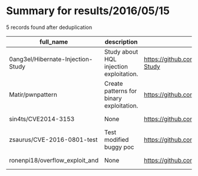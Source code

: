 
# Summary for results/2016/05/15
    
5 records found after deduplication

| full_name | description | html_url | matched_list | matched_count | pushed_at | size | stargazers_count | language | forks_count |
|-----------------------------------|------------------------------------------|------------------------------------------------------|----------------------|-----------------|---------------------------|--------|--------------------|------------|---------------|
| 0ang3el/Hibernate-Injection-Study | Study about HQL injection exploitation. | https://github.com/0ang3el/Hibernate-Injection-Study | ['exploit'] | 1 | 2016-05-15 16:40:51+00:00 | 11 | 43 | Perl | 16 |
| Matir/pwnpattern | Create patterns for binary exploitation. | https://github.com/Matir/pwnpattern | ['exploit'] | 1 | 2016-05-15 03:21:24+00:00 | 1 | 4 | Python | 2 |
| sin4ts/CVE2014-3153 | None | https://github.com/sin4ts/CVE2014-3153 | ['cve-2'] | 1 | 2016-05-15 12:36:01+00:00 | 10 | 1 | C | 1 |
| zsaurus/CVE-2016-0801-test | Test modified buggy poc | https://github.com/zsaurus/CVE-2016-0801-test | ['cve poc', 'cve-2'] | 2 | 2016-05-15 04:16:14+00:00 | 11 | 0 | C | 1 |
| ronenpi18/overflow_exploit_and | None | https://github.com/ronenpi18/overflow_exploit_and | ['exploit'] | 1 | 2016-05-15 21:19:36+00:00 | 2897 | 0 | Python | 1 |
